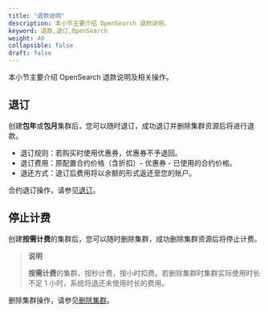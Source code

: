 ```yaml
---
title: "退款说明"
description: 本小节主要介绍 OpenSearch 退款说明。 
keyword: 退款,退订,OpenSearch
weight: 40
collapsible: false
draft: false
---
```


本小节主要介绍 OpenSearch 退款说明及相关操作。

## 退订

创建**包年**或**包月**集群后，您可以随时退订，成功退订并删除集群资源后将进行退款。

- 退订规则：若购买时使用优惠券，优惠券不予退回。
- 退订费用：原配置合约价格（含折扣）- 优惠券 - 已使用的合约价格。
- 退还方式：退订后费用将以余额的形式返还至您的账户。

合约退订操作，请参见[退订](../../manual/cluster_lifecycle/unsubscribe)。

## 停止计费

创建**按需计费**的集群后，您可以随时删除集群，成功删除集群资源后将停止计费。

> **说明**
> 
> **按需计费**的集群，按秒计费，按小时扣费。若删除集群时集群实际使用时长不足 1 小时，系统将退还未使用时长的费用。

删除集群操作，请参见[删除集群](../../manual/cluster_lifecycle/delete_cluster)。
